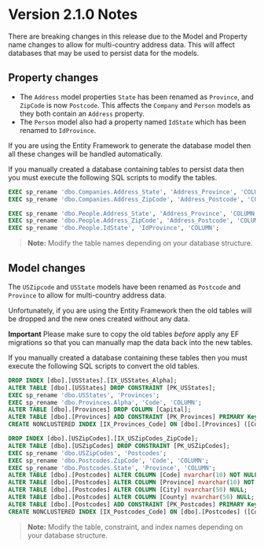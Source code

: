 # Version 2.1.0 Notes
There are breaking changes in this release due to the Model and Property name changes to allow for multi-country address data. This will affect databases that may be used to persist data for the models.

## Property changes
- The `Address` model properties `State` has been renamed as `Province`, and `ZipCode` is now `Postcode`. This affects the `Company` and `Person` models as they both contain an `Address` property.
- The `Person` model also had a property named `IdState` which has been renamed to `IdProvince`.

If you are using the Entity Framework to generate the database model then all these changes will be handled automatically.

If you manually created a database containing tables to persist data then you must execute the following SQL scripts to modify the tables.
```sql
EXEC sp_rename 'dbo.Companies.Address_State', 'Address_Province', 'COLUMN';
EXEC sp_rename 'dbo.Companies.Address_ZipCode', 'Address_Postcode', 'COLUMN';

EXEC sp_rename 'dbo.People.Address_State', 'Address_Province', 'COLUMN';
EXEC sp_rename 'dbo.People.Address_ZipCode', 'Address_Postcode', 'COLUMN';
EXEC sp_rename 'dbo.People.IdState', 'IdProvince', 'COLUMN';
```
> **Note:** Modify the table names depending on your database structure.

## Model changes
The `USZipcode` and `USState` models have been renamed as `Postcode` and `Province` to allow for multi-country address data.

Unfortunately, if you are using the Entity Framework then the old tables will be dropped and the new ones created without any data.

**Important** Please make sure to copy the old tables _before_ apply any EF migrations so that you can manually map the data back into the new tables.

If you manually created a database containing these tables then you must execute the following SQL scripts to convert the old tables.
```sql
DROP INDEX [dbo].[USStates].[IX_USStates_Alpha];
ALTER TABLE [dbo].[USStates] DROP CONSTRAINT [PK_USStates];
EXEC sp_rename 'dbo.USStates', 'Provinces';
EXEC sp_rename 'dbo.Provinces.Alpha', 'Code', 'COLUMN';
ALTER TABLE [dbo].[Provinces] DROP COLUMN [Capital];
ALTER TABLE [dbo].[Provinces] ADD CONSTRAINT [PK_Provinces] PRIMARY Key ([Id]);
CREATE NONCLUSTERED INDEX [IX_Provinces_Code] ON [dbo].[Provinces] ([Code] ASC);

DROP INDEX [dbo].[USZipCodes].[IX_USZipCodes_ZipCode];
ALTER TABLE [dbo].[USZipCodes] DROP CONSTRAINT [PK_USZipCodes];
EXEC sp_rename 'dbo.USZipCodes', 'Postcodes';
EXEC sp_rename 'dbo.Postcodes.ZipCode', 'Code', 'COLUMN';
EXEC sp_rename 'dbo.Postcodes.State', 'Province', 'COLUMN';
ALTER TABLE [dbo].[Postcodes] ALTER COLUMN [Code] nvarchar(10) NOT NULL;
ALTER TABLE [dbo].[Postcodes] ALTER COLUMN [Province] nvarchar(10) NOT NULL;
ALTER TABLE [dbo].[Postcodes] ALTER COLUMN [City] nvarchar(50) NULL;
ALTER TABLE [dbo].[Postcodes] ALTER COLUMN [County] nvarchar(50) NULL;
ALTER TABLE [dbo].[Postcodes] ADD CONSTRAINT [PK_Postcodes] PRIMARY Key ([Id]);
CREATE NONCLUSTERED INDEX [IX_Postcodes_Code] ON [dbo].[Postcodes] ([Code] ASC);
```
> **Note:** Modify the table, constraint, and index names depending on your database structure.
